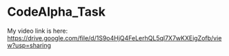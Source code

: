 # CodeAlpha_Task
 My video link is here: https://drive.google.com/file/d/1S9o4HjQ4FeLerhQL5ql7X7wKXEigZofb/view?usp=sharing
